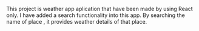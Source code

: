 This project is weather app aplication that have been made by using React only. I have added a search functionality into this app. By searching the name of place , it provides weather details of that place.
